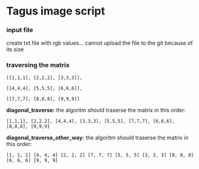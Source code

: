 # Tagus image script 

### input file
create txt file with rgb values... cannot upload the file to the git because of its size

### traversing the matrix

    [[1,1,1], [2,2,2], [3,3,3]],

    [[4,4,4], [5,5,5], [6,6,6]],

    [[7,7,7], [8,8,8], [9,9,9]]

**diagonal_traverse:**
the algoritm should traserse the matrix in this order: 

`[1,1,1], [2,2,2], [4,4,4], [3,3,3], [5,5,5], [7,7,7], [6,6,6], [8,8,8], [9,9,9]`

**diagonal_traverse_other_way:**
the algoritm should traserse the matrix in this order: 

`
[1, 1, 1]
[4, 4, 4]
[2, 2, 2]
[7, 7, 7]
[5, 5, 5]
[3, 3, 3]
[8, 8, 8]
[6, 6, 6]
[9, 9, 9]
`